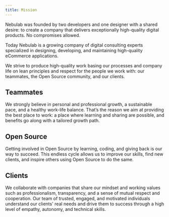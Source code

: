 ```yaml
---
title: Mission
---
```


Nebulab was founded by two developers and one designer with a shared desire: to create a company
that delivers exceptionally high-quality digital products. No compromises allowed.

Today Nebulab is a growing company of digital consulting experts specialized in designing,
developing, and maintaining high-quality eCommerce applications.

We strive to produce high-quality work basing our processes and company life on lean principles and
respect for the people we work with: our teammates, the Open Source community, and our clients.

## Teammates

We strongly believe in personal and professional growth, a sustainable pace, and a healthy work-life
balance. That’s the reason we aim at providing the best place to work: a place where learning and
sharing are possible, and benefits go along with a tailored growth path.

## Open Source

Getting involved in Open Source by learning, coding, and giving back is our way to succeed. This
endless cycle allows us to improve our skills, find new clients, and inspire others using Open
Source to do the same.

## Clients

We collaborate with companies that share our mindset and working values such as professionalism,
transparency, and a sense of mutual respect and cooperation. Our team of trusted, engaged, and
motivated individuals understand our clients' real needs and drive them to success through a
high level of empathy, autonomy, and technical skills.
